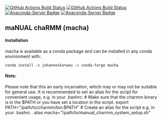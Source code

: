 [//]: # (Badges)
[![GitHub Actions Build Status](https://github.com/akaupang/macha/workflows/CI/badge.svg)](https://github.com/akaupang/macha/actions)
[![GitHub Actions Build Status](https://anaconda.org/johanneskarwou/macha/badges/installer/conda.svg)](https://anaconda.org/JohannesKarwou/macha)
[![Anaconda-Server Badge](https://anaconda.org/johanneskarwou/macha/badges/latest_release_date.svg)](https://anaconda.org/johanneskarwou/macha)
[![Anaconda-Server Badge](https://anaconda.org/johanneskarwou/macha/badges/downloads.svg)](https://anaconda.org/johanneskarwou/macha)


## maNUAL chaRMM (macha)

#### Installation

macha is available as a conda package and can be installed in any conda environment with:

`conda install -c johanneskarwou -c conda-forge macha`


#### Note:
Please note that this an early incarnation, which may or may not be suitable for general use.
It is recommended to set an alias for the script for convenient usage, e.g. in your .bashrc:
\# Make sure that the charmm binary is in the $PATH or you have set a location in the script.
export PATH="/path/to/charmm/bin:$PATH"
\# Create an alias for the script e.g. in your .bashrc .
alias macha="/path/to/manual_charmm_system_setup.sh"
